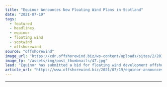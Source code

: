 ```yaml
---
title: "Equinor Announces New Floating Wind Plans in Scotland"
date: "2021-07-19"
tags: 
  - featured
  - headlines
  - equinor
  - floating wind
  - scotwind
  - offshorewind
source: "offshorewind"
image_url: "https://cdn.offshorewind.biz/wp-content/uploads/sites/2/2019/06/19102529/Danske-Commodities-Books-Hywind-Scotland-Power.jpg"
image_fp: "/assets/img/post_thumbnails/47.jpg"
lead: "Equinor has submitted a bid for floating wind development offshore Scotland in the ScotWind"
article_url: "https://www.offshorewind.biz/2021/07/19/equinor-announces-new-floating-wind-plans-in-scotland/"
---
```


---
